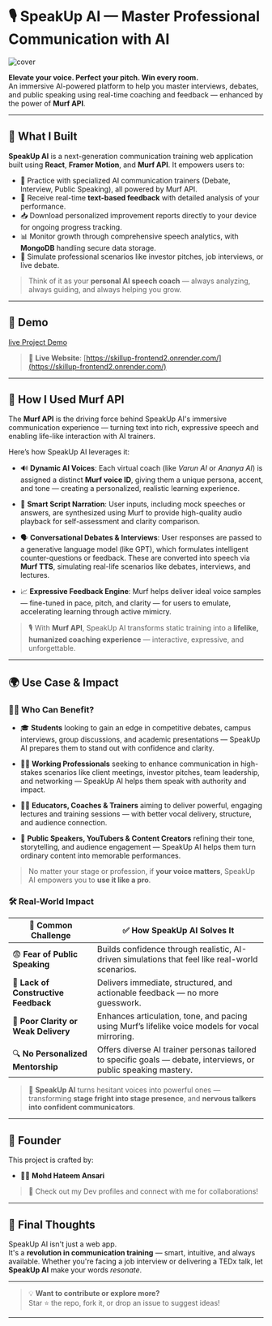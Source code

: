 # 🎙️ SpeakUp AI — Master Professional Communication with AI
![cover](https://github.com/user-attachments/assets/d2c04728-e6fd-4bc6-98b2-038b21e49d95)



**Elevate your voice. Perfect your pitch. Win every room.**  
 An immersive AI-powered platform to help you master interviews, debates, and public speaking using real-time coaching and feedback — enhanced by the power of **Murf API**.

---


## 🚀 What I Built

**SpeakUp AI** is a next-generation communication training web application built using **React**, **Framer Motion**, and **Murf API**. It empowers users to:

* 🧠 Practice with specialized AI communication trainers (Debate, Interview, Public Speaking), all powered by Murf API.
* 📝 Receive real-time **text-based feedback** with detailed analysis of your performance.
* 📥 Download personalized improvement reports directly to your device for ongoing progress tracking.
* 📊 Monitor growth through comprehensive speech analytics, with **MongoDB** handling secure data storage.
* 🎤 Simulate professional scenarios like investor pitches, job interviews, or live debate.

> Think of it as your **personal AI speech coach** — always analyzing, always guiding, and always helping you grow.

---

## 🎥 Demo

[live Project Demo  ](https://youtu.be/8PevofcLXPw)
<!-- Replace with actual Loom/YouTube video -->


> 📌 **Live Website**: [https://skillup-frontend2.onrender.com/](https://skillup-frontend2.onrender.com/)

---

## 🧠 How I Used Murf API

The **Murf API** is the driving force behind SpeakUp AI's immersive communication experience — turning text into rich, expressive speech and enabling life-like interaction with AI trainers.

Here’s how SpeakUp AI leverages it:

* 🔊 **Dynamic AI Voices**: Each virtual coach (like *Varun AI* or *Ananya AI*) is assigned a distinct **Murf voice ID**, giving them a unique persona, accent, and tone — creating a personalized, realistic learning experience.

* 🧾 **Smart Script Narration**: User inputs, including mock speeches or answers, are synthesized using Murf to provide high-quality audio playback for self-assessment and clarity comparison.

* 🗣️ **Conversational Debates & Interviews**: User responses are passed to a generative language model (like GPT), which formulates intelligent counter-questions or feedback. These are converted into speech via **Murf TTS**, simulating real-life scenarios like debates, interviews, and lectures.

* 📈 **Expressive Feedback Engine**: Murf helps deliver ideal voice samples — fine-tuned in pace, pitch, and clarity — for users to emulate, accelerating learning through active mimicry.

> 🎙️ With **Murf API**, SpeakUp AI transforms static training into a **lifelike, humanized coaching experience** — interactive, expressive, and unforgettable.

---

## 🌍 Use Case & Impact


### 🧑‍💼 Who Can Benefit?

* 🎓 **Students** looking to gain an edge in competitive debates, campus interviews, group discussions, and academic presentations — SpeakUp AI prepares them to stand out with confidence and clarity.

* 🧑‍💼 **Working Professionals** seeking to enhance communication in high-stakes scenarios like client meetings, investor pitches, team leadership, and networking — SpeakUp AI helps them speak with authority and impact.

* 👩‍🏫 **Educators, Coaches & Trainers** aiming to deliver powerful, engaging lectures and training sessions — with better vocal delivery, structure, and audience connection.

* 🎤 **Public Speakers, YouTubers & Content Creators** refining their tone, storytelling, and audience engagement — SpeakUp AI helps them turn ordinary content into memorable performances.

> No matter your stage or profession, if **your voice matters**, SpeakUp AI empowers you to **use it like a pro**.




### 🛠️ Real-World Impact

| 🚧 Common Challenge                  | ✅ How SpeakUp AI Solves It                                                                                      |
| ------------------------------------ | --------------------------------------------------------------------------------------------------------------- |
| 😨 **Fear of Public Speaking**       | Builds confidence through realistic, AI-driven simulations that feel like real-world scenarios.                 |
| 🧩 **Lack of Constructive Feedback** | Delivers immediate, structured, and actionable feedback — no more guesswork.                                    |
| 🤷 **Poor Clarity or Weak Delivery** | Enhances articulation, tone, and pacing using Murf’s lifelike voice models for vocal mirroring.                 |
| 🔍 **No Personalized Mentorship**    | Offers diverse AI trainer personas tailored to specific goals — debate, interviews, or public speaking mastery. |

> 🎤 **SpeakUp AI** turns hesitant voices into powerful ones — transforming **stage fright into stage presence**, and **nervous talkers into confident communicators**.

---

## 👥 Founder

This project is crafted by:

- 👨‍💻 **Mohd Hateem Ansari**


> 🔗 Check out my Dev profiles and connect with me for collaborations!

---

## 🏁 Final Thoughts

SpeakUp AI isn't just a web app.  
It's a **revolution in communication training** — smart, intuitive, and always available. Whether you're facing a job interview or delivering a TEDx talk, let **SpeakUp AI** make your words *resonate*.

---

> 💡 **Want to contribute or explore more?**  
> Star ⭐ the repo, fork it, or drop an issue to suggest ideas!

---



